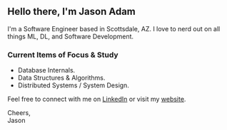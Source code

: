 ## Hello there, I'm Jason Adam

I'm a Software Engineer based in Scottsdale, AZ. I love to nerd out on all things ML, DL, and Software Development.  

### Current Items of Focus & Study  
* Database Internals. 
* Data Structures & Algorithms. 
* Distributed Systems / System Design. 

Feel free to connect with me on [LinkedIn](https://www.linkedin.com/in/jason-r-adam/) or visit my [website](https://functionalbits.io/).

Cheers,  
Jason
